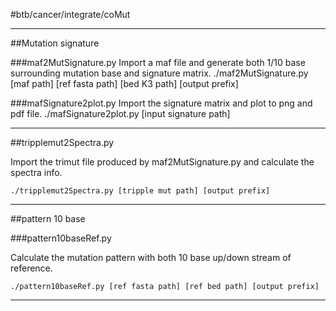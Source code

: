 #btb/cancer/integrate/coMut

---

##Mutation signature

###maf2MutSignature.py
Import a maf file and generate both 1/10 base surrounding mutation base and signature matrix.
	./maf2MutSignature.py [maf path] [ref fasta path] [bed K3 path] [output prefix]

###mafSignature2plot.py
Import the signature matrix and plot to png and pdf file.
	./mafSignature2plot.py [input signature path]

---

##tripplemut2Spectra.py

Import the trimut file produced by maf2MutSignature.py and calculate the spectra info.

	./tripplemut2Spectra.py [tripple mut path] [output prefix]

---

##pattern 10 base

###pattern10baseRef.py

Calculate the mutation pattern with both 10 base up/down stream of reference.

	./pattern10baseRef.py [ref fasta path] [ref bed path] [output prefix]

---

